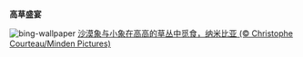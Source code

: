 
**高草盛宴**

![bing-wallpaper](https://www.bing.com/th?id=OHR.ElephantGrass_ZH-CN7110191053_1920x1080.jpg)
[沙漠象与小象在高高的草丛中觅食，纳米比亚 (© Christophe Courteau/Minden Pictures)](https://www.bing.com/search?q=%E6%B2%99%E6%BC%A0%E8%B1%A1&amp;form=hpcapt&amp;mkt=zh-cn)
  